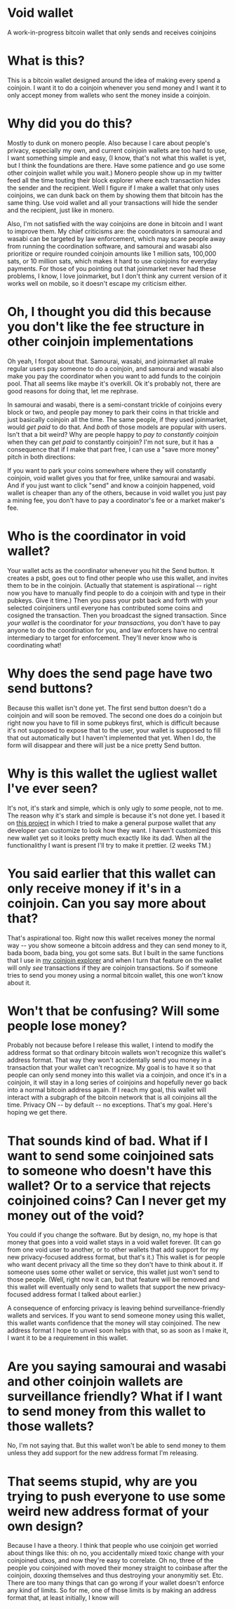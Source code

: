 # Void wallet
A work-in-progress bitcoin wallet that only sends and receives coinjoins

# What is this?

This is a bitcoin wallet designed around the idea of making every spend a coinjoin. I want it to do a coinjoin whenever you send money and I want it to only accept money from wallets who sent the money inside a coinjoin.

# Why did you do this?

Mostly to dunk on monero people. Also because I care about people's privacy, especially my own, and current coinjoin wallets are too hard to use, I want something simple and easy, (I know, that's not what this wallet is yet, but I think the foundations are there. Have some patience and go use some other coinjoin wallet while you wait.) Monero people show up in my twitter feed all the time touting their block explorer where each transaction hides the sender and the recipient. Well I figure if I make a wallet that only uses coinjoins, we can dunk back on them by showing them that bitcoin has the same thing. Use void wallet and all your transactions will hide the sender and the recipient, just like in monero.

Also, I'm not satisfied with the way coinjoins are done in bitcoin and I want to improve them. My chief criticisms are: the coordinators in samourai and wasabi can be targeted by law enforcement, which may scare people away from running the coordination software, and samourai and wasabi also prioritize or require rounded coinjoin amounts like 1 million sats, 100,000 sats, or 10 million sats, which makes it hard to use coinjoins for everyday payments. For those of you pointing out that joinmarket never had these problems, I know, I love joinmarket, but I don't think any current version of it works well on mobile, so it doesn't escape my criticism either.

# Oh, I thought you did this because you don't like the fee structure in other coinjoin implementations

Oh yeah, I forgot about that. Samourai, wasabi, and joinmarket all make regular users pay someone to do a coinjoin, and samourai and wasabi also make you pay the coordinator when you want to add funds to the coinjoin pool. That all seems like maybe it's overkill. Ok it's probably not, there are good reasons for doing that, let me rephrase.

In samourai and wasabi, there is a semi-constant trickle of coinjoins every block or two, and people pay money to park their coins in that trickle and just basically coinjoin all the time. The same people, if they used joinmarket, would *get paid* to do that. And *both* of those models are popular with users. Isn't that a bit weird? Why are people happy to *pay to constantly coinjoin* when they can *get paid* to constantly coinjoin? I'm not sure, but it has a consequence that if I make that part free, I can use a "save more money" pitch in both directions:

If you want to park your coins somewhere where they will constantly coinjoin, void wallet gives you that for free, unlike samourai and wasabi. And if you just want to click "send" and know a coinjoin happened, void wallet is cheaper than any of the others, because in void wallet you just pay a mining fee, you don't have to pay a coordinator's fee or a market maker's fee.

# Who is the coordinator in void wallet?

Your wallet acts as the coordinator whenever you hit the Send button. It creates a psbt, goes out to find other people who use this wallet, and invites them to be in the coinjoin. (Actually that statement is aspirational -- right now you have to manually find people to do a coinjoin with and type in their pubkeys. Give it time.) Then you pass your psbt back and forth with your selected coinjoiners until everyone has contributed some coins and cosigned the transaction. Then you broadcast the signed transaction. Since *your wallet* is the coordinator for *your transactions,* you don't have to pay anyone to do the coordination for you, and law enforcers have no central intermediary to target for enforcement. They'll never know who is coordinating what!

# Why does the send page have two send buttons?

Because this wallet isn't done yet. The first send button doesn't do a coinjoin and will soon be removed. The second one does do a coinjoin but right now you have to fill in some pubkeys first, which is difficult because it's not supposed to expose that to the user, your wallet is supposed to fill that out automatically but I haven't implemented that yet. When I do, the form will disappear and there will just be a nice pretty Send button.

# Why is this wallet the ugliest wallet I've ever seen?

It's not, it's stark and simple, which is only ugly to *some* people, not to me. The reason why it's stark and simple is because it's not done yet. I based it on [this project](https://github.com/supertestnet/vanilla-js-browser-wallet) in which I tried to make a general purpose wallet that any developer can customize to look how they want. I haven't customized this new wallet yet so it looks pretty much exactly like its dad. When all the functionalithy I want is present I'll try to make it prettier. (2 weeks TM.)

# You said earlier that this wallet can only receive money if it's in a coinjoin. Can you say more about that?

That's aspirational too. Right now this wallet receives money the normal way -- you show someone a bitcoin address and they can send money to it, bada boom, bada bing, you got some sats. But I built in the same functions that I use in [my coinjoin explorer](https://github.com/supertestnet/coinjoin-explorer) and when I turn that feature on the wallet will only *see* transactions if they are coinjoin transactions. So if someone tries to send you money using a normal bitcoin wallet, this one won't know about it.

# Won't that be confusing? Will some people lose money?

Probably not because before I release this wallet, I intend to modify the address format so that ordinary bitcoin wallets won't recognize this wallet's address format. That way they won't accidentally send you money in a transaction that your wallet can't recognize. My goal is to have it so that people can only send money into this wallet via a coinjoin, and once it's in a coinjoin, it will stay in a long series of coinjoins and hopefully never go back into a normal bitcoin address again. If I reach my goal, this wallet will interact with a subgraph of the bitcoin network that is all coinjoins all the time. Privacy ON -- by default -- no exceptions. That's my goal. Here's hoping we get there.

# That sounds kind of bad. What if I want to send some coinjoined sats to someone who doesn't have this wallet? Or to a service that rejects coinjoined coins? Can I never get my money out of the void?

You could if you change the software. But by design, no, my hope is that money that goes into a void wallet stays in a void wallet forever. (It can go from one void user to another, or to other wallets that add support for my new privacy-focused address format, but that's it.) This wallet is for people who want decent privacy all the time so they don't have to think about it. If someone uses some other wallet or service, this wallet just won't send to those people. (Well, right now it can, but that feature will be removed and this wallet will eventually only send to wallets that support the new privacy-focused address format I talked about earlier.)

A consequence of enforcing privacy is leaving behind surveillance-friendly wallets and services. If you want to send someone money using this wallet, this wallet wants confidence that the money will stay coinjoined. The new address format I hope to unveil soon helps with that, so as soon as I make it, I want it to be a requirement in this wallet.

# Are you saying samourai and wasabi and other coinjoin wallets are surveillance friendly? What if I want to send money from this wallet to those wallets?

No, I'm not saying that. But this wallet won't be able to send money to them unless they add support for the new address format I'm releasing.

# That seems stupid, why are you trying to push everyone to use some weird new address format of your own design?

Because I have a theory. I think that people who use coinjoin get worried about things like this: oh no, you accidentally mixed toxic change with your coinjoined utxos, and now they're easy to correlate. Oh no, three of the people you coinjoined with moved their money straight to coinbase after the coinjoin, doxxing themselves and thus destroying your anonymitiy set. Etc. There are too many things that can go wrong if your wallet doesn't enforce any kind of limits. So for me, one of those limits is by making an address format that, at least initially, I know will
